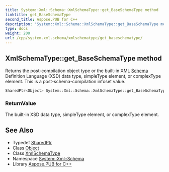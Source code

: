 ```yaml
---
title: System::Xml::Schema::XmlSchemaType::get_BaseSchemaType method
linktitle: get_BaseSchemaType
second_title: Aspose.PUB for C++
description: 'System::Xml::Schema::XmlSchemaType::get_BaseSchemaType method. Returns the post-compilation object type or the built-in XML Schema Definition Language (XSD) data type, simpleType element, or complexType element. This is a post-schema-compilation infoset value in C++.'
type: docs
weight: 200
url: /cpp/system.xml.schema/xmlschematype/get_baseschematype/
---
```

## XmlSchemaType::get_BaseSchemaType method


Returns the post-compilation object type or the built-in XML [Schema](../../) Definition Language (XSD) data type, simpleType element, or complexType element. This is a post-schema-compilation infoset value.

```cpp
SharedPtr<Object> System::Xml::Schema::XmlSchemaType::get_BaseSchemaType()
```


### ReturnValue

The built-in XSD data type, simpleType element, or complexType element.

## See Also

* Typedef [SharedPtr](../../../system/sharedptr/)
* Class [Object](../../../system/object/)
* Class [XmlSchemaType](../)
* Namespace [System::Xml::Schema](../../)
* Library [Aspose.PUB for C++](../../../)
